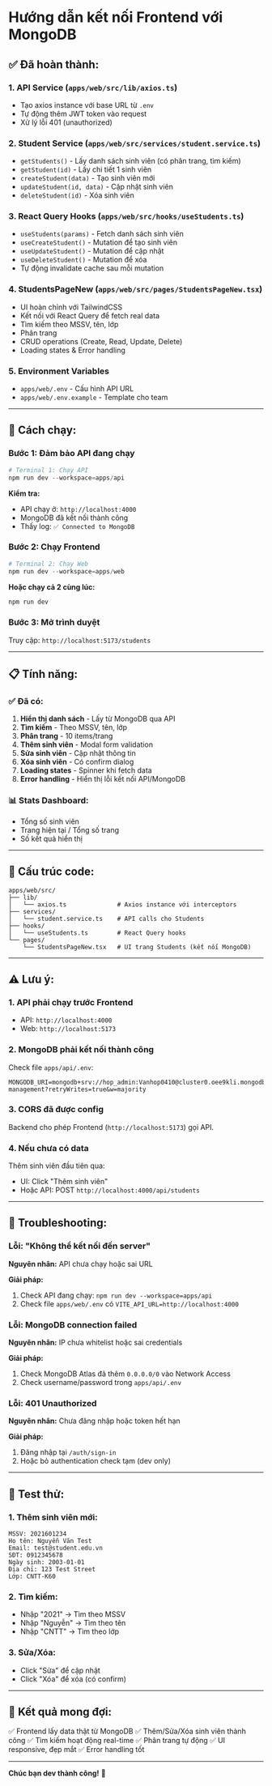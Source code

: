 # Hướng dẫn kết nối Frontend với MongoDB

## ✅ Đã hoàn thành:

### 1. **API Service** (`apps/web/src/lib/axios.ts`)
- Tạo axios instance với base URL từ `.env`
- Tự động thêm JWT token vào request
- Xử lý lỗi 401 (unauthorized)

### 2. **Student Service** (`apps/web/src/services/student.service.ts`)
- `getStudents()` - Lấy danh sách sinh viên (có phân trang, tìm kiếm)
- `getStudent(id)` - Lấy chi tiết 1 sinh viên
- `createStudent(data)` - Tạo sinh viên mới
- `updateStudent(id, data)` - Cập nhật sinh viên
- `deleteStudent(id)` - Xóa sinh viên

### 3. **React Query Hooks** (`apps/web/src/hooks/useStudents.ts`)
- `useStudents(params)` - Fetch danh sách sinh viên
- `useCreateStudent()` - Mutation để tạo sinh viên
- `useUpdateStudent()` - Mutation để cập nhật
- `useDeleteStudent()` - Mutation để xóa
- Tự động invalidate cache sau mỗi mutation

### 4. **StudentsPageNew** (`apps/web/src/pages/StudentsPageNew.tsx`)
- UI hoàn chỉnh với TailwindCSS
- Kết nối với React Query để fetch real data
- Tìm kiếm theo MSSV, tên, lớp
- Phân trang
- CRUD operations (Create, Read, Update, Delete)
- Loading states & Error handling

### 5. **Environment Variables**
- `apps/web/.env` - Cấu hình API URL
- `apps/web/.env.example` - Template cho team

---

## 🚀 Cách chạy:

### Bước 1: Đảm bảo API đang chạy

```powershell
# Terminal 1: Chạy API
npm run dev --workspace=apps/api
```

**Kiểm tra:**
- API chạy ở: `http://localhost:4000`
- MongoDB đã kết nối thành công
- Thấy log: `✅ Connected to MongoDB`

### Bước 2: Chạy Frontend

```powershell
# Terminal 2: Chạy Web
npm run dev --workspace=apps/web
```

**Hoặc chạy cả 2 cùng lúc:**

```powershell
npm run dev
```

### Bước 3: Mở trình duyệt

Truy cập: `http://localhost:5173/students`

---

## 📋 Tính năng:

### ✅ Đã có:
1. **Hiển thị danh sách** - Lấy từ MongoDB qua API
2. **Tìm kiếm** - Theo MSSV, tên, lớp
3. **Phân trang** - 10 items/trang
4. **Thêm sinh viên** - Modal form validation
5. **Sửa sinh viên** - Cập nhật thông tin
6. **Xóa sinh viên** - Có confirm dialog
7. **Loading states** - Spinner khi fetch data
8. **Error handling** - Hiển thị lỗi kết nối API/MongoDB

### 📊 Stats Dashboard:
- Tổng số sinh viên
- Trang hiện tại / Tổng số trang
- Số kết quả hiển thị

---

## 🔧 Cấu trúc code:

```
apps/web/src/
├── lib/
│   └── axios.ts              # Axios instance với interceptors
├── services/
│   └── student.service.ts    # API calls cho Students
├── hooks/
│   └── useStudents.ts        # React Query hooks
└── pages/
    └── StudentsPageNew.tsx   # UI trang Students (kết nối MongoDB)
```

---

## ⚠️ Lưu ý:

### 1. **API phải chạy trước Frontend**
- API: `http://localhost:4000`
- Web: `http://localhost:5173`

### 2. **MongoDB phải kết nối thành công**
Check file `apps/api/.env`:
```
MONGODB_URI=mongodb+srv://hop_admin:Vanhop0410@cluster0.oee9kli.mongodb.net/student-management?retryWrites=true&w=majority
```

### 3. **CORS đã được config**
Backend cho phép Frontend (`http://localhost:5173`) gọi API.

### 4. **Nếu chưa có data**
Thêm sinh viên đầu tiên qua:
- UI: Click "Thêm sinh viên"
- Hoặc API: POST `http://localhost:4000/api/students`

---

## 🐛 Troubleshooting:

### Lỗi: "Không thể kết nối đến server"
**Nguyên nhân:** API chưa chạy hoặc sai URL

**Giải pháp:**
1. Check API đang chạy: `npm run dev --workspace=apps/api`
2. Check file `apps/web/.env` có `VITE_API_URL=http://localhost:4000`

### Lỗi: MongoDB connection failed
**Nguyên nhân:** IP chưa whitelist hoặc sai credentials

**Giải pháp:**
1. Check MongoDB Atlas đã thêm `0.0.0.0/0` vào Network Access
2. Check username/password trong `apps/api/.env`

### Lỗi: 401 Unauthorized
**Nguyên nhân:** Chưa đăng nhập hoặc token hết hạn

**Giải pháp:**
1. Đăng nhập tại `/auth/sign-in`
2. Hoặc bỏ authentication check tạm (dev only)

---

## 📝 Test thử:

### 1. Thêm sinh viên mới:
```
MSSV: 2021601234
Họ tên: Nguyễn Văn Test
Email: test@student.edu.vn
SĐT: 0912345678
Ngày sinh: 2003-01-01
Địa chỉ: 123 Test Street
Lớp: CNTT-K60
```

### 2. Tìm kiếm:
- Nhập "2021" → Tìm theo MSSV
- Nhập "Nguyễn" → Tìm theo tên
- Nhập "CNTT" → Tìm theo lớp

### 3. Sửa/Xóa:
- Click "Sửa" để cập nhật
- Click "Xóa" để xóa (có confirm)

---

## 🎯 Kết quả mong đợi:

✅ Frontend lấy data thật từ MongoDB
✅ Thêm/Sửa/Xóa sinh viên thành công
✅ Tìm kiếm hoạt động real-time
✅ Phân trang tự động
✅ UI responsive, đẹp mắt
✅ Error handling tốt

---

**Chúc bạn dev thành công!** 🚀
